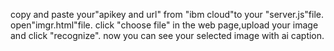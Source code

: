 copy and paste your"apikey and url" from "ibm cloud"to your "server.js"file.
open"imgr.html"file.
click "choose file" in the web page,upload your image and click "recognize".
now you can see your selected image with ai caption.
